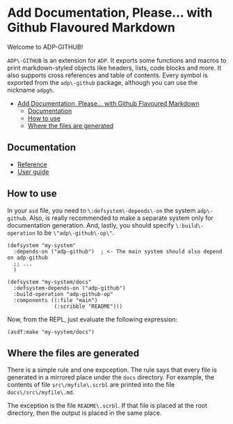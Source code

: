 <a id="header-adp-github-headertag919"></a>
# Add Documentation\, Please\.\.\. with Github Flavoured Markdown

Welcome to ADP\-GITHUB\!

``` ADP\-GITHUB ``` is an extension for ``` ADP ```\. It exports some functions and macros to print markdown\-styled objects like headers\, lists\, code blocks and more\. It also supports cross references and table of contents\. Every symbol is exported from the ``` adp\-github ``` package\, although you can use the nickname ``` adpgh ```\.

* [Add Documentation\, Please\.\.\. with Github Flavoured Markdown](/README.md#header-adp-github-headertag919)
  * [Documentation](/README.md#header-adp-github-headertag920)
  * [How to use](/README.md#header-adp-github-headertag921)
  * [Where the files are generated](/README.md#header-adp-github-headertag922)


<a id="header-adp-github-headertag920"></a>
## Documentation

* [Reference](/docs/src/functions.md#header-adp-github-reference)
* [User guide](/docs/scribble/user-guide.md#header-adp-github-user-guide)


<a id="header-adp-github-headertag921"></a>
## How to use

In your ``` asd ``` file\, you need to ``` \:defsystem\-depends\-on ``` the system ``` adp\-github ```\. Also\, is really recommended to make a separate system only for documentation generation\. And\, lastly\, you should specify ``` \:build\-operation ``` to be ``` \"adp\-github\-op\" ```\.

`````common-lisp
(defsystem "my-system"
  :depends-on ("adp-github")  ; <- The main system should also depend on adp-github
  ;; ...
  )

(defsystem "my-system/docs"
  :defsystem-depends-on ("adp-github")
  :build-operation "adp-github-op"
  :components ((:file "main")
               (:scribble "README")))
`````

Now\, from the REPL\, just evaluate the following expression\:

`````common-lisp
(asdf:make "my-system/docs")
`````

<a id="header-adp-github-headertag922"></a>
## Where the files are generated

There is a simple rule and one expception\. The rule says that every file is generated in a mirrored place under the ``` docs ``` directory\. For example\, the contents of file ``` src\/myfile\.scrbl ``` are printed into the file ``` docs\/src\/myfile\.md ```\.

The exception is the file ``` README\.scrbl ```\. If that file is placed at the root directory\, then the output is placed in the same place\.
